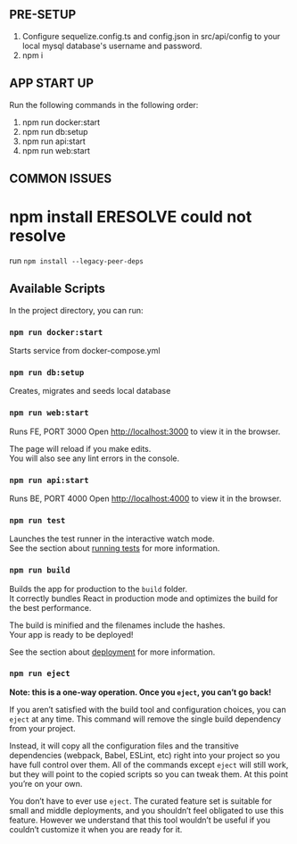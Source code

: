 ## PRE-SETUP

1. Configure sequelize.config.ts and config.json in src/api/config to your local mysql database's username and password.
2. npm i

## APP START UP

Run the following commands in the following order:
1. npm run docker:start
2. npm run db:setup
3. npm run api:start
4. npm run web:start

## COMMON ISSUES

# npm install ERESOLVE could not resolve

run `npm install --legacy-peer-deps`

## Available Scripts

In the project directory, you can run:

### `npm run docker:start`

Starts service from docker-compose.yml

### `npm run db:setup`

Creates, migrates and seeds local database

### `npm run web:start`

Runs FE, PORT 3000
Open [http://localhost:3000](http://localhost:3000) to view it in the browser.

The page will reload if you make edits.\
You will also see any lint errors in the console.

### `npm run api:start`

Runs BE, PORT 4000
Open [http://localhost:4000](http://localhost:4000) to view it in the browser.

### `npm run test`

Launches the test runner in the interactive watch mode.\
See the section about [running tests](https://facebook.github.io/create-react-app/docs/running-tests) for more information.

### `npm run build`

Builds the app for production to the `build` folder.\
It correctly bundles React in production mode and optimizes the build for the best performance.

The build is minified and the filenames include the hashes.\
Your app is ready to be deployed!

See the section about [deployment](https://facebook.github.io/create-react-app/docs/deployment) for more information.

### `npm run eject`

**Note: this is a one-way operation. Once you `eject`, you can’t go back!**

If you aren’t satisfied with the build tool and configuration choices, you can `eject` at any time. This command will remove the single build dependency from your project.

Instead, it will copy all the configuration files and the transitive dependencies (webpack, Babel, ESLint, etc) right into your project so you have full control over them. All of the commands except `eject` will still work, but they will point to the copied scripts so you can tweak them. At this point you’re on your own.

You don’t have to ever use `eject`. The curated feature set is suitable for small and middle deployments, and you shouldn’t feel obligated to use this feature. However we understand that this tool wouldn’t be useful if you couldn’t customize it when you are ready for it.

